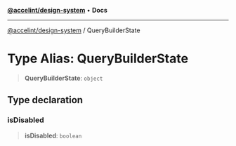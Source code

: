 [**@accelint/design-system**](../README.md) • **Docs**

***

[@accelint/design-system](../README.md) / QueryBuilderState

# Type Alias: QueryBuilderState

> **QueryBuilderState**: `object`

## Type declaration

### isDisabled

> **isDisabled**: `boolean`
